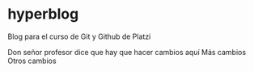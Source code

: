 # hyperblog
Blog para el curso de Git y Github de Platzi

Don señor profesor dice que hay que hacer cambios aquí
Más cambios
Otros cambios